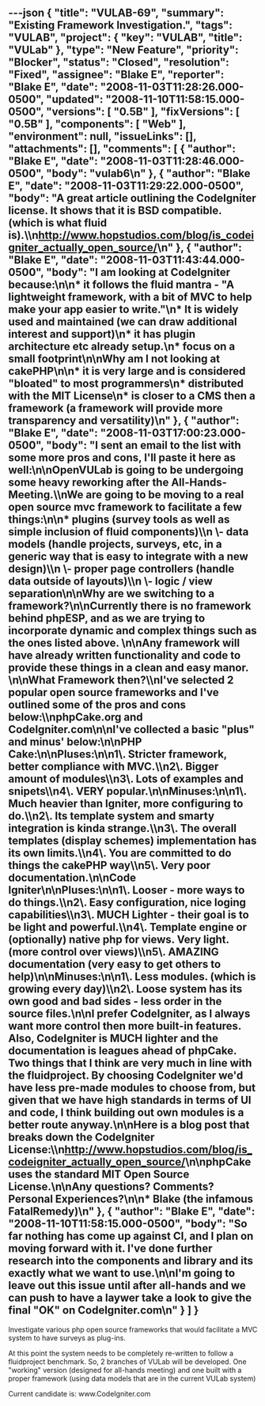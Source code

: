 ---json
{
  "title": "VULAB-69",
  "summary": "Existing Framework Investigation.",
  "tags": "VULAB",
  "project": {
    "key": "VULAB",
    "title": "VULab"
  },
  "type": "New Feature",
  "priority": "Blocker",
  "status": "Closed",
  "resolution": "Fixed",
  "assignee": "Blake E",
  "reporter": "Blake E",
  "date": "2008-11-03T11:28:26.000-0500",
  "updated": "2008-11-10T11:58:15.000-0500",
  "versions": [
    "0.5B"
  ],
  "fixVersions": [
    "0.5B"
  ],
  "components": [
    "Web"
  ],
  "environment": null,
  "issueLinks": [],
  "attachments": [],
  "comments": [
    {
      "author": "Blake E",
      "date": "2008-11-03T11:28:46.000-0500",
      "body": "vulab6\n"
    },
    {
      "author": "Blake E",
      "date": "2008-11-03T11:29:22.000-0500",
      "body": "A great article outlining the CodeIgniter license. It shows that it is BSD compatible. (which is what fluid is).\\\n<http://www.hopstudios.com/blog/is_codeigniter_actually_open_source/>\n"
    },
    {
      "author": "Blake E",
      "date": "2008-11-03T11:43:44.000-0500",
      "body": "I am looking at CodeIgniter because:\n\n* it follows the fluid mantra - \"A lightweight framework, with a bit of MVC to help make your app easier to write.\"\n* It is widely used and maintained (we can draw additional interest and support)\n* it has plugin architecture etc already setup.\n* focus on a small footprint\n\nWhy am I not looking at cakePHP\n\n* it is very large and is considered \"bloated\" to most programmers\n* distributed with the MIT License\n* is closer to a CMS then a framework (a framework will provide more transparency and versatility)\n"
    },
    {
      "author": "Blake E",
      "date": "2008-11-03T17:00:23.000-0500",
      "body": "I sent an email to the list with some more pros and cons, I'll paste it here as well:\n\nOpenVULab is going to be undergoing some heavy reworking after the All-Hands-Meeting.\\\nWe are going to be moving to a real open source mvc framework to facilitate a few things:\n\n* plugins (survey tools as well as simple inclusion of fluid components)\\\n  &#x9;\\- data models (handle projects, surveys, etc, in a generic way that is easy to integrate with a new design)\\\n  &#x9;\\- proper page controllers (handle data outside of layouts)\\\n  &#x9;\\- logic / view separation\n\nWhy are we switching to a framework?\n\nCurrently there is no framework behind phpESP, and as we are trying to incorporate dynamic and complex things such as the ones listed above.&#x20;\n\nAny framework will have already written functionality and code to provide these things in a clean and easy manor.&#x20;\n\nWhat Framework then?\\\nI've selected 2 popular open source frameworks and I've outlined some of the pros and cons below:\\\nphpCake.org and CodeIgniter.com\n\nI've collected a basic \"plus\" and minus' below:\n\nPHP Cake:\n\nPluses:\n\n1\\. Stricter framework, better compliance with MVC.\\\n2\\. Bigger amount of modules\\\n3\\. Lots of examples and snipets\\\n4\\. VERY popular.\n\nMinuses:\n\n1\\. Much heavier than Igniter, more configuring to do.\\\n2\\. Its template system and smarty integration is kinda strange.\\\n3\\. The overall templates (display schemes) implementation has its own limits.\\\n4\\. You are committed to do things the cakePHP way\\\n5\\. Very poor documentation.\n\nCode Igniter\n\nPluses:\n\n1\\. Looser - more ways to do things.\\\n2\\. Easy configuration, nice loging capabilities\\\n3\\. MUCH Lighter - their goal is to be light and powerful.\\\n4\\. Template engine or (optionally) native php for views. Very light. (more control over views)\\\n5\\. AMAZING documentation (very easy to get others to help)\n\nMinuses:\n\n1\\. Less modules. (which is growing every day)\\\n2\\. Loose system has its own good and bad sides - less order in the source files.\n\nI prefer CodeIgniter, as I always want more control then more built-in features. Also, CodeIgniter is MUCH lighter and the documentation is leagues ahead of phpCake. Two things that I think are very much in line with the fluidproject. By choosing CodeIgniter we'd have less pre-made modules to choose from, but given that we have high standards in terms of UI and code, I think building out own modules is a better route anyway.\n\nHere is a blog post that breaks down the CodeIgniter License:\\\n<http://www.hopstudios.com/blog/is_codeigniter_actually_open_source/>\n\nphpCake uses the standard MIT Open Source License.\n\nAny questions? Comments? Personal Experiences?\n\n* Blake (the infamous FatalRemedy)\n"
    },
    {
      "author": "Blake E",
      "date": "2008-11-10T11:58:15.000-0500",
      "body": "So far nothing has come up against CI, and I plan on moving forward with it. I've done further research into the components and library and its exactly what we want to use.\n\nI'm going to leave out this issue until after all-hands and we can push to have a laywer take a look to give the final \"OK\" on CodeIgniter.com\n"
    }
  ]
}
---
Investigate various php open source frameworks that would facilitate a MVC system to have surveys as plug-ins.

At this point the system needs to be completely re-written to follow a fluidproject benchmark. So, 2 branches of VULab will be developed. One "working" version (designed for all-hands meeting) and one built with a proper framework (using data models that are in the current VULab system)

Current candidate is: www\.CodeIgniter.com

        